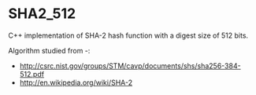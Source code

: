 SHA2_512
========

C++ implementation of SHA-2 hash function with a digest size of 512 bits.

Algorithm studied from -:
 - http://csrc.nist.gov/groups/STM/cavp/documents/shs/sha256-384-512.pdf
 - http://en.wikipedia.org/wiki/SHA-2
